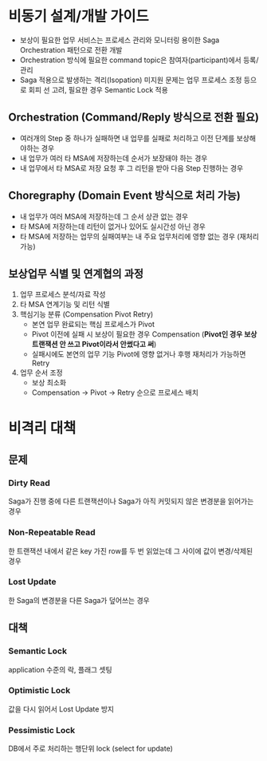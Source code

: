 # 비동기 설계/개발 가이드
- 보상이 필요한 업무 서비스는 프로세스 관리와 모니터링 용이한 Saga Orchestration 패턴으로 전환 개발
- Orchestration 방식에 필요한 command topic은 참여자(participant)에서 등록/관리
- Saga 적용으로 발생하는 격리(Isopation) 미지원 문제는 업무 프로세스 조정 등으로 회피 선 고려, 필요한 경우 Semantic Lock 적용
## Orchestration (Command/Reply 방식으로 전환 필요)
- 여러개의 Step 중 하나가 실패하면 내 업무를 실패로 처리하고 이전 단계를 보상해야하는 경우
- 내 업무가 여러 타 MSA에 저장하는데 순서가 보장돼야 하는 경우
- 내 업무에서 타 MSA로 저장 요청 후 그 리턴을 받아 다음 Step 진행하는 경우
## Choregraphy (Domain Event 방식으로 처리 가능)
- 내 업무가 여러 MSA에 저장하는데 그 순서 상관 없는 경우
- 타 MSA에 저장하는데 리턴이 없거나 있어도 실시간성 아닌 경우
- 타 MSA에 저장하는 업무의 실패여부는 내 주요 업무처리에 영향 없는 경우 (재처리 가능)
## 보상업무 식별 및 연계협의 과정
1. 업무 프로세스 분석/자료 작성
2. 타 MSA 연계기능 및 리턴 식별
3. 핵심기능 분류 (Compensation Pivot Retry)
   - 본연 업무 완료되는 핵심 프로세스가 Pivot
   - Pivot 이전에 실패 시 보상이 필요한 경우 Compensation (**Pivot인 경우 보상트랜잭션 안 쓰고 Pivot이라서 안썼다고 써**)
   - 실패시에도 본연의 업무 기능 Pivot에 영향 없거나 후행 재처리가 가능하면 Retry
4. 업무 순서 조정
   - 보상 최소화
   - Compensation -> Pivot -> Retry 순으로 프로세스 배치
     
# 비격리 대책
## 문제
### Dirty Read
Saga가 진행 중에 다른 트랜잭션이나 Saga가 아직 커밋되지 않은 변경분을 읽어가는 경우
### Non-Repeatable Read
한 트랜잭션 내에서 같은 key 가진 row를 두 번 읽었는데 그 사이에 값이 변경/삭제된 경우
### Lost Update
한 Saga의 변경분을 다른 Saga가 덮어쓰는 경우

## 대책
### Semantic Lock
application 수준의 락, 플래그 셋팅
### Optimistic Lock
값을 다시 읽어서 Lost Update 방지
### Pessimistic Lock
DB에서 주로 처리하는 행단위 lock (select for update)
